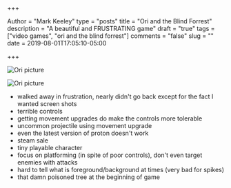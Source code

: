 +++

Author = "Mark Keeley"
type = "posts"
title = "Ori and the Blind Forrest"
description = "A beautiful and FRUSTRATING game"
draft = "true"
tags = ["video games", "ori and the blind forrest"]
comments = "false"
slug = ""
date = 2019-08-01T17:05:10-05:00

+++

![Ori picture](/media/ori1.jpg)

![Ori picture](/media/ori2.jpg)

* walked away in frustration, nearly didn't go back except for the fact I wanted screen shots
* terrible controls
* getting movement upgrades do make the controls more tolerable
* uncommon projectile using movement upgrade
* even the latest version of proton doesn't work
* steam sale
* tiny playable character
* focus on platforming (in spite of poor controls), don't even target enemies with attacks
* hard to tell what is foreground/background at times (very bad for spikes)
* that damn poisoned tree at the beginning of game

<!--more-->
